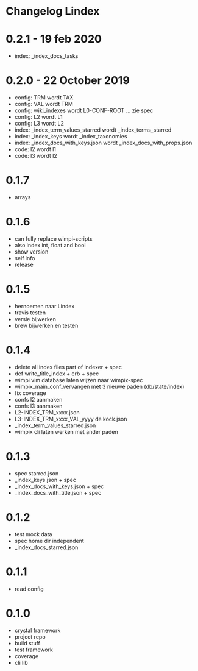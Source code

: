 
# Changelog Lindex

# 0.2.1 - 19 feb 2020
- index: _index_docs_tasks

# 0.2.0 - 22 October 2019
- config: TRM wordt TAX
- config: VAL wordt TRM
- config: wiki_indexes wordt L0-CONF-ROOT ... zie spec
- config: L2 wordt L1
- config: L3 wordt L2
- index: _index_term_values_starred wordt _index_terms_starred
- index: _index_keys wordt _index_taxonomies
- index: _index_docs_with_keys.json wordt _index_docs_with_props.json
- code: l2 wordt l1
- code: l3 wordt l2

# 0.1.7
- arrays

# 0.1.6
- can fully replace wimpi-scripts
- also index int, float and bool
- show version
- self info
- release

# 0.1.5
- hernoemen naar Lindex
- travis testen
- versie bijwerken
- brew bijwerken en testen

# 0.1.4
- delete all index files part of indexer + spec
- def write_title_index + erb + spec
- wimpi vim database laten wijzen naar wimpix-spec
- wimpix_main_conf_vervangen met 3 nieuwe paden (db/state/index)
- fix coverage
- confs l2 aanmaken
- confs l3 aanmaken
- L2-INDEX_TRM_xxxx.json
- L3-INDEX_TRM_xxxx_VAL_yyyy de kock.json
- _index_term_values_starred.json
- wimpix cli laten werken met ander paden

# 0.1.3
- spec starred.json
- _index_keys.json + spec
- _index_docs_with_keys.json + spec
- _index_docs_with_title.json + spec

# 0.1.2
- test mock data
- spec home dir independent
- _index_docs_starred.json

# 0.1.1
- read config

# 0.1.0
- crystal framework
- project repo
- build stuff
- test framework
- coverage
- cli lib
